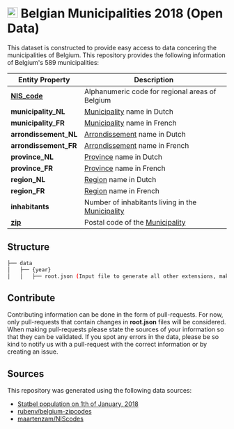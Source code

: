 # <img src="https://lipis.github.io/flag-icon-css/flags/4x3/be.svg" height="24"> Belgian Municipalities 2018 (Open Data)
This dataset is constructed to provide easy access to data concering the municipalities of Belgium.
This repository provides the following information of Belgium's 589 municipalities:


| Entity Property | Description |
|-|-|
|[**NIS_code**](https://en.wikipedia.org/wiki/NIS_code)|Alphanumeric code for regional areas of Belgium
|**municipality_NL**| [Municipality](https://en.wikipedia.org/wiki/Municipality) name in Dutch
|**municipality_FR**| [Municipality](https://en.wikipedia.org/wiki/Municipality) name  in French
|**arrondissement_NL**| [Arrondissement](https://en.wikipedia.org/wiki/Arrondissement)  name in Dutch
|**arrondissement_FR**| [Arrondissement](https://en.wikipedia.org/wiki/Arrondissement)  name in French
|**province_NL**| [Province](https://en.wikipedia.org/wiki/Province)  name in Dutch
|**province_FR**| [Province](https://en.wikipedia.org/wiki/Province)  name in French
|**region_NL**| [Region](https://www.belgium.be/en/about_belgium/government/regions)  name in Dutch
|**region_FR**| [Region](https://www.belgium.be/en/about_belgium/government/regions)  name in French
|**inhabitants**| Number of inhabitants living in the [Municipality](https://en.wikipedia.org/wiki/Municipality)
|[**zip**](https://en.wikipedia.org/wiki/ZIP_Code)| Postal code of the [Municipality](https://en.wikipedia.org/wiki/Municipality)


## Structure
```bash
├── data
│   ├── {year}
│   │   ├── root.json (Input file to generate all other extensions, make changes on this file only.)
```

## Contribute
Contributing information can be done in the form of pull-requests.
For now, only pull-requests that contain changes in **root.json** files will be considered.
When making pull-requests please state the sources of your information so that they can be validated.
If you spot any errors in the data, please be so kind to notify us with a pull-request with the correct information or by creating an issue.



## Sources
This repository was generated using the following data sources:

-    [Statbel population on 1th of January, 2018](http://statbel.fgov.be/sites/default/files/files/documents/bevolking/5.1%20Structuur%20van%20de%20bevolking/Wettelijke_bevolking_per_gemeente_2011_2017.xls)
-   [rubenv/belgium-zipcodes](https://github.com/rubenv/belgium-zipcodes/blob/master/out/cities.csv)
-   [maartenzam/NIScodes](https://github.com/maartenzam/NIScodes)

